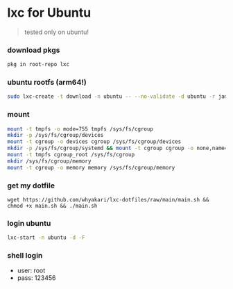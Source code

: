 # lxc for Ubuntu
> tested only on ubuntu!

### download pkgs
```sh
pkg in root-repo lxc
```

### ubuntu rootfs (arm64!)
```sh
sudo lxc-create -t download -n ubuntu -- --no-validate -d ubuntu -r jammy -a arm64
```

### mount
```sh
mount -t tmpfs -o mode=755 tmpfs /sys/fs/cgroup
mkdir -p /sys/fs/cgroup/devices
mount -t cgroup -o devices cgroup /sys/fs/cgroup/devices
mkdir -p /sys/fs/cgroup/systemd && mount -t cgroup cgroup -o none,name=systemd /sys/fs/cgroup/systemd
mount -t tmpfs cgroup_root /sys/fs/cgroup
mkdir /sys/fs/cgroup/memory
mount -t cgroup -o memory memory /sys/fs/cgroup/memory
```

### get my dotfile
```
wget https://github.com/whyakari/lxc-dotfiles/raw/main/main.sh && chmod +x main.sh && ./main.sh
```


### login ubuntu
```sh
lxc-start -n ubuntu -d -F
```

### shell login
- user: root 
- pass: 123456
